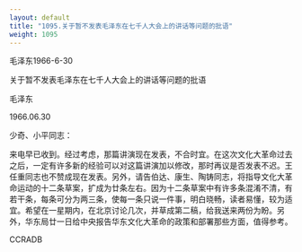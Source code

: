 ```yaml
---
layout: default
title: "1095.关于暂不发表毛泽东在七千人大会上的讲话等问题的批语"
weight: 1095
---
```


毛泽东1966-6-30

关于暂不发表毛泽东在七千人大会上的讲话等问题的批语

毛泽东

1966.06.30

少奇、小平同志：

来电早已收到。经过考虑，那篇讲演现在发表，不合时宜。在这次文化大革命过去之后，一定有许多新的经验可以对这篇讲演加以修改，那时再议是否发表不迟。王任重同志也不赞成现在发表。另外，请告伯达、康生、陶铸同志，将指导文化大革命运动的十二条草案，扩成为廿条左右。因为十二条草案中有许多条混淆不清，有若干条，每条可分为两三条，使每一条只说一件事，明白晓畅，读者易懂，较为适宜。希望在一星期内，在北京讨论几次，并草成第二稿，给我送来两份为盼。另外，华东局廿一日给中央报告华东文化大革命的政策和部署那些方面，值得参考。

CCRADB

